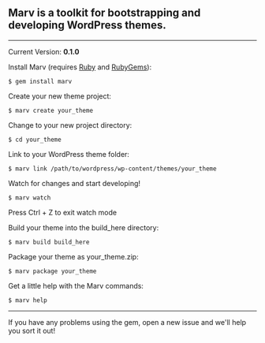 ## Marv is a toolkit for bootstrapping and developing WordPress themes.

-----

Current Version: **0.1.0**

Install Marv (requires [Ruby](http://www.ruby-lang.org/) and [RubyGems](http://rubygems.org/)):

    $ gem install marv

Create your new theme project:

    $ marv create your_theme

Change to your new project directory:

    $ cd your_theme

Link to your WordPress theme folder:

    $ marv link /path/to/wordpress/wp-content/themes/your_theme

Watch for changes and start developing!

    $ marv watch

Press Ctrl + Z to exit watch mode

Build your theme into the build_here directory:

    $ marv build build_here

Package your theme as your_theme.zip:

    $ marv package your_theme

Get a little help with the Marv commands:

    $ marv help

-----


If you have any problems using the gem, open a new issue and we'll help you sort it out!